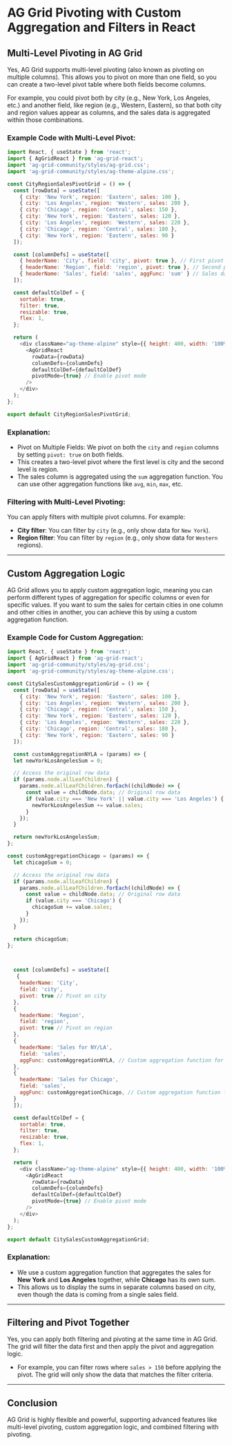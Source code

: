 
# AG Grid Pivoting with Custom Aggregation and Filters in React

## Multi-Level Pivoting in AG Grid

Yes, AG Grid supports multi-level pivoting (also known as pivoting on multiple columns). This allows you to pivot on more than one field, so you can create a two-level pivot table where both fields become columns.

For example, you could pivot both by city (e.g., New York, Los Angeles, etc.) and another field, like region (e.g., Western, Eastern), so that both city and region values appear as columns, and the sales data is aggregated within those combinations.

### Example Code with Multi-Level Pivot:

```javascript
import React, { useState } from 'react';
import { AgGridReact } from 'ag-grid-react';
import 'ag-grid-community/styles/ag-grid.css';
import 'ag-grid-community/styles/ag-theme-alpine.css';

const CityRegionSalesPivotGrid = () => {
  const [rowData] = useState([
    { city: 'New York', region: 'Eastern', sales: 100 },
    { city: 'Los Angeles', region: 'Western', sales: 200 },
    { city: 'Chicago', region: 'Central', sales: 150 },
    { city: 'New York', region: 'Eastern', sales: 120 },
    { city: 'Los Angeles', region: 'Western', sales: 220 },
    { city: 'Chicago', region: 'Central', sales: 180 },
    { city: 'New York', region: 'Eastern', sales: 90 }
  ]);

  const [columnDefs] = useState([
    { headerName: 'City', field: 'city', pivot: true }, // First pivot on city
    { headerName: 'Region', field: 'region', pivot: true }, // Second pivot on region
    { headerName: 'Sales', field: 'sales', aggFunc: 'sum' } // Sales data aggregated using sum
  ]);

  const defaultColDef = {
    sortable: true,
    filter: true,
    resizable: true,
    flex: 1,
  };

  return (
    <div className="ag-theme-alpine" style={{ height: 400, width: '100%' }}>
      <AgGridReact
        rowData={rowData}
        columnDefs={columnDefs}
        defaultColDef={defaultColDef}
        pivotMode={true} // Enable pivot mode
      />
    </div>
  );
};

export default CityRegionSalesPivotGrid;
```

### Explanation:
- Pivot on Multiple Fields: We pivot on both the `city` and `region` columns by setting `pivot: true` on both fields.
- This creates a two-level pivot where the first level is city and the second level is region.
- The sales column is aggregated using the `sum` aggregation function. You can use other aggregation functions like `avg`, `min`, `max`, etc.

### Filtering with Multi-Level Pivoting:
You can apply filters with multiple pivot columns. For example:
- **City filter**: You can filter by `city` (e.g., only show data for `New York`).
- **Region filter**: You can filter by `region` (e.g., only show data for `Western` regions).

---

## Custom Aggregation Logic

AG Grid allows you to apply custom aggregation logic, meaning you can perform different types of aggregation for specific columns or even for specific values. If you want to sum the sales for certain cities in one column and other cities in another, you can achieve this by using a custom aggregation function.

### Example Code for Custom Aggregation:

```javascript
import React, { useState } from 'react';
import { AgGridReact } from 'ag-grid-react';
import 'ag-grid-community/styles/ag-grid.css';
import 'ag-grid-community/styles/ag-theme-alpine.css';

const CitySalesCustomAggregationGrid = () => {
  const [rowData] = useState([
    { city: 'New York', region: 'Eastern', sales: 100 },
    { city: 'Los Angeles', region: 'Western', sales: 200 },
    { city: 'Chicago', region: 'Central', sales: 150 },
    { city: 'New York', region: 'Eastern', sales: 120 },
    { city: 'Los Angeles', region: 'Western', sales: 220 },
    { city: 'Chicago', region: 'Central', sales: 180 },
    { city: 'New York', region: 'Eastern', sales: 90 }
  ]);

  const customAggregationNYLA = (params) => {
  let newYorkLosAngelesSum = 0;

  // Access the original row data
  if (params.node.allLeafChildren) {
    params.node.allLeafChildren.forEach((childNode) => {
      const value = childNode.data; // Original row data
      if (value.city === 'New York' || value.city === 'Los Angeles') {
        newYorkLosAngelesSum += value.sales;
      }
    });
  }

  return newYorkLosAngelesSum;
};

const customAggregationChicago = (params) => {
  let chicagoSum = 0;

  // Access the original row data
  if (params.node.allLeafChildren) {
    params.node.allLeafChildren.forEach((childNode) => {
      const value = childNode.data; // Original row data
      if (value.city === 'Chicago') {
        chicagoSum += value.sales;
      }
    });
  }

  return chicagoSum;
};



  const [columnDefs] = useState([
   {
    headerName: 'City', 
    field: 'city', 
    pivot: true // Pivot on city
  },
  {
    headerName: 'Region', 
    field: 'region', 
    pivot: true // Pivot on region
  },
  {
    headerName: 'Sales for NY/LA',
    field: 'sales',
    aggFunc: customAggregationNYLA, // Custom aggregation function for NY/LA
  },
  {
    headerName: 'Sales for Chicago',
    field: 'sales',
    aggFunc: customAggregationChicago, // Custom aggregation function for Chicago
  }
  ]);

  const defaultColDef = {
    sortable: true,
    filter: true,
    resizable: true,
    flex: 1,
  };

  return (
    <div className="ag-theme-alpine" style={{ height: 400, width: '100%' }}>
      <AgGridReact
        rowData={rowData}
        columnDefs={columnDefs}
        defaultColDef={defaultColDef}
        pivotMode={true} // Enable pivot mode
      />
    </div>
  );
};

export default CitySalesCustomAggregationGrid;
```

### Explanation:
- We use a custom aggregation function that aggregates the sales for **New York** and **Los Angeles** together, while **Chicago** has its own sum.
- This allows us to display the sums in separate columns based on city, even though the data is coming from a single sales field.

---

## Filtering and Pivot Together

Yes, you can apply both filtering and pivoting at the same time in AG Grid. The grid will filter the data first and then apply the pivot and aggregation logic.

- For example, you can filter rows where `sales > 150` before applying the pivot. The grid will only show the data that matches the filter criteria.

---

## Conclusion

AG Grid is highly flexible and powerful, supporting advanced features like multi-level pivoting, custom aggregation logic, and combined filtering with pivoting.
